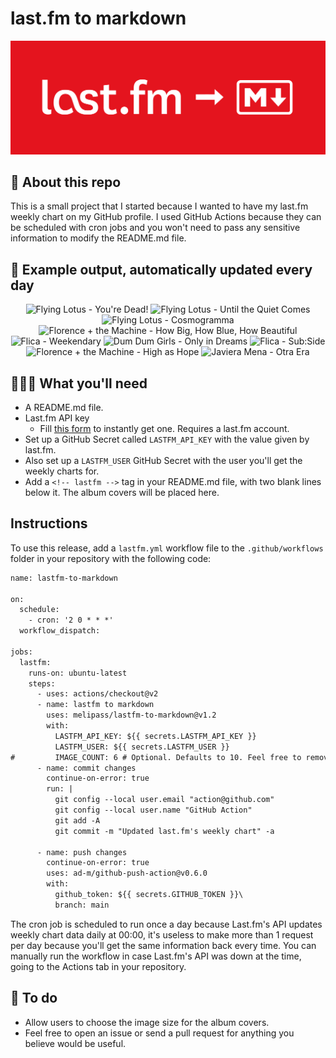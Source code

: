 # last.fm to markdown

![banner](banner.png)

## 🤖 About this repo
This is a small project that I started because I wanted to have my last.fm weekly chart on my GitHub profile. I used GitHub Actions because they can be scheduled with cron jobs and you won't need to pass any sensitive information to modify the README.md file.

## 🎵 Example output, automatically updated every day
<!-- lastfm -->
<p align="center"><img src="https://lastfm.freetls.fastly.net/i/u/64s/9715f15b9c7646f7c6bd919cb029fa7c.png" title="Flying Lotus - You're Dead!"> <img src="https://lastfm.freetls.fastly.net/i/u/64s/c173c6486e9841a8b148ae5030a1ebdf.png" title="Flying Lotus - Until the Quiet Comes"> <img src="https://lastfm.freetls.fastly.net/i/u/64s/50227cde795b4702c7b4d7ddcf0b85ff.png" title="Flying Lotus - Cosmogramma"> <img src="https://lastfm.freetls.fastly.net/i/u/64s/96f7f1c340b277238bc8ca3c8b7fc457.jpg" title="Florence + the Machine - How Big, How Blue, How Beautiful"> <img src="https://lastfm.freetls.fastly.net/i/u/64s/5f4e88dde3d1480bc8bb4ce07568513e.jpg" title="Flica - Weekendary"> <img src="https://lastfm.freetls.fastly.net/i/u/64s/8ba9c92901b94bd7ba5fceda9f595d5a.jpg" title="Dum Dum Girls - Only in Dreams"> <img src="https://lastfm.freetls.fastly.net/i/u/64s/ae729c6e9f591d54807cd34a00f9755f.jpg" title="Flica - Sub:Side"> <img src="https://lastfm.freetls.fastly.net/i/u/64s/ad20fc22f42ef2fdae2fc99273f9f01f.png" title="Florence + the Machine - High as Hope"> <img src="https://lastfm.freetls.fastly.net/i/u/64s/cdbdd328cdaa4fefcf0f37e490f29c26.png" title="Javiera Mena - Otra Era"> </p>

          
## 👩🏽‍💻 What you'll need
* A README.md file.
* Last.fm API key
  * Fill [this form](https://www.last.fm/api/account/create) to instantly get one. Requires a last.fm account.
* Set up a GitHub Secret called ```LASTFM_API_KEY``` with the value given by last.fm.
* Also set up a ```LASTFM_USER``` GitHub Secret with the user you'll get the weekly charts for.
* Add a ```<!-- lastfm -->``` tag in your README.md file, with two blank lines below it. The album covers will be placed here.

## Instructions
To use this release, add a ```lastfm.yml``` workflow file to the ```.github/workflows``` folder in your repository with the following code:
```diff
name: lastfm-to-markdown

on:
  schedule:
    - cron: '2 0 * * *'
  workflow_dispatch:

jobs:
  lastfm:
    runs-on: ubuntu-latest
    steps:
      - uses: actions/checkout@v2
      - name: lastfm to markdown
        uses: melipass/lastfm-to-markdown@v1.2
        with:
          LASTFM_API_KEY: ${{ secrets.LASTFM_API_KEY }}
          LASTFM_USER: ${{ secrets.LASTFM_USER }}
#         IMAGE_COUNT: 6 # Optional. Defaults to 10. Feel free to remove this line if you want.
      - name: commit changes
        continue-on-error: true
        run: |
          git config --local user.email "action@github.com"
          git config --local user.name "GitHub Action"
          git add -A
          git commit -m "Updated last.fm's weekly chart" -a

      - name: push changes
        continue-on-error: true
        uses: ad-m/github-push-action@v0.6.0
        with:
          github_token: ${{ secrets.GITHUB_TOKEN }}\
          branch: main
```
The cron job is scheduled to run once a day because Last.fm's API updates weekly chart data daily at 00:00, it's useless to make more than 1 request per day because you'll get the same information back every time. You can manually run the workflow in case Last.fm's API was down at the time, going to the Actions tab in your repository.

## 🚧 To do
* Allow users to choose the image size for the album covers.
* Feel free to open an issue or send a pull request for anything you believe would be useful.
